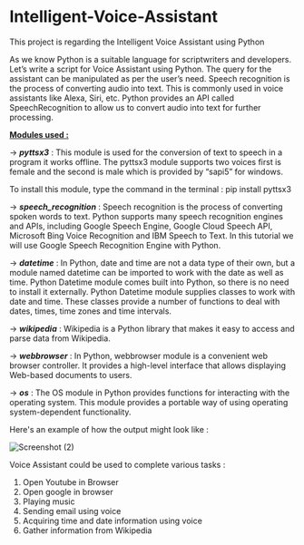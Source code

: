 # Intelligent-Voice-Assistant
This project is regarding the Intelligent Voice Assistant using Python

As we know Python is a suitable language for scriptwriters and developers. Let’s write a script for Voice Assistant using Python. The query for the assistant can be manipulated as per the user’s need. Speech recognition is the process of converting audio into text. This is commonly used in voice assistants like Alexa, Siri, etc. Python provides an API called SpeechRecognition to allow us to convert audio into text for further processing.

<b><ins> Modules used : </ins></b>

-> <strong><em>pyttsx3</em></strong> : This module is used for the conversion of text to speech in a program it works offline. The pyttsx3 module supports two voices first is female and the second is male which is provided by “sapi5” for windows. 

To install this module, type the command in the terminal : pip install pyttsx3

-> <strong><em>speech_recognition</em></strong> : Speech recognition is the process of converting spoken words to text. Python supports many speech recognition engines and APIs, including Google Speech Engine, Google Cloud Speech API, Microsoft Bing Voice Recognition and IBM Speech to Text. In this tutorial we will use Google Speech Recognition Engine with Python.

-> <strong><em>datetime</em></strong> : In Python, date and time are not a data type of their own, but a module named datetime can be imported to work with the date as well as time. Python Datetime module comes built into Python, so there is no need to install it externally. 
Python Datetime module supplies classes to work with date and time. These classes provide a number of functions to deal with dates, times, time zones and time intervals.

-> <strong><em>wikipedia</em></strong> : Wikipedia is a Python library that makes it easy to access and parse data from Wikipedia.

-> <strong><em>webbrowser</em></strong> : In Python, webbrowser module is a convenient web browser controller. It provides a high-level interface that allows displaying Web-based documents to users. 

-> <strong><em>os</em></strong> : The OS module in Python provides functions for interacting with the operating system. This module provides a portable way of using operating system-dependent functionality.

Here's an example of how the output might look like : 

![Screenshot (2)](https://user-images.githubusercontent.com/83585162/162606611-3ee6095c-8125-4728-ac26-a84e90b0f0b5.png)

Voice Assistant could be used to complete various tasks :
<ol>
  <li>Open Youtube in Browser</li>
  <li>Open google in browser</li>
  <li>Playing music</li>
  <li>Sending email using voice</li>
  <li>Acquiring time and date information using voice</li>
  <li>Gather information from Wikipedia</li>
</ol>
